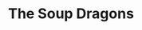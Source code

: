 ---
title: "The Soup Dragons"
summary: "The Soup Dragons were a Scottish alternative rock band formed in 1985, Bellshill, Scotland. Named after a character in the 1970s children's television show Clangers, the group is best known for its cover of the Rolling Stones' song \"I'm Free.\" Disbanded: 1995 Sean Dickson , Jim McCulloch , Sushil K. Dade & Paul Quinn ."
image: "the-soup-dragons.jpg"
apple_music_artist_url: "https://music.apple.com/gb/artist/the-soup-dragons/748917"
---